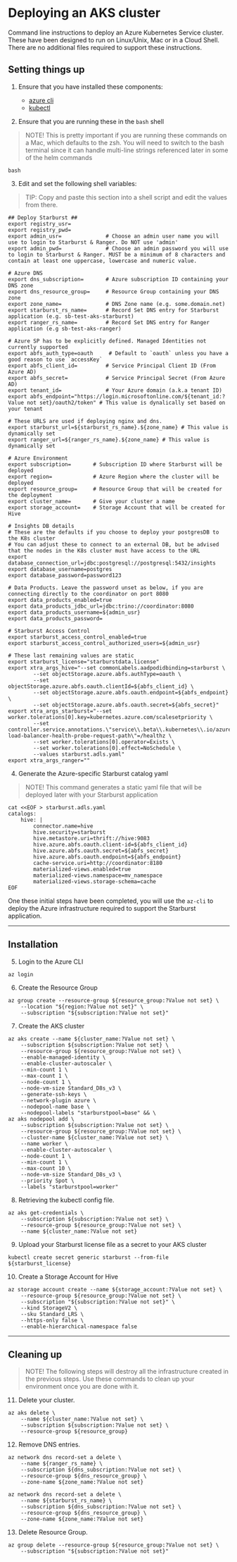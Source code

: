 # Deploying an AKS cluster
Command line instructions to deploy an Azure Kubernetes Service cluster. These have been designed to run on Linux/Unix, Mac or in a Cloud Shell. There are no additional files required to support these instructions.

## Setting things up

1. Ensure that you have installed these components:
    - [azure cli](https://docs.microsoft.com/en-us/cli/azure/install-azure-cli)
    - [kubectl](https://kubernetes.io/docs/tasks/tools/install-kubectl/)

2. Ensure that you are running these in the `bash` shell

>NOTE!
This is pretty important if you are running these commands on a Mac, which defaults to the zsh. You will need to switch to the bash terminal since it can handle multi-line strings referenced later in some of the helm commands

```shell
bash
```

3. Edit and set the following shell variables:

>TIP: Copy and paste this section into a shell script and edit the values from there.

```shell
## Deploy Starburst ##
export registry_usr=
export registry_pwd=
export admin_usr=              # Choose an admin user name you will use to login to Starburst & Ranger. Do NOT use 'admin'
export admin_pwd=              # Choose an admin password you will use to login to Starburst & Ranger. MUST be a minimum of 8 characters and contain at least one uppercase, lowercase and numeric value.

# Azure DNS
export dns_subscription=       # Azure subscription ID containing your DNS zone
export dns_resource_group=     # Resource Group containing your DNS zone
export zone_name=              # DNS Zone name (e.g. some.domain.net)
export starburst_rs_name=      # Record Set DNS entry for Starburst application (e.g. sb-test-aks-starburst)
export ranger_rs_name=         # Record Set DNS entry for Ranger application (e.g sb-test-aks-ranger)

# Azure SP has to be explicitly defined. Managed Identities not currently supported
export abfs_auth_type=oauth     # Default to `oauth` unless you have a good reason to use `accessKey`
export abfs_client_id=         # Service Principal Client ID (From Azure AD)
export abfs_secret=            # Service Principal Secret (From Azure AD)
export tenant_id=              # Your Azure domain (a.k.a tenant ID)
export abfs_endpoint="https://login.microsoftonline.com/${tenant_id:?Value not set}/oauth2/token" # This value is dynalically set based on your tenant

# These URLS are used if deploying nginx and dns.
export starburst_url=${starburst_rs_name}.${zone_name} # This value is dynamically set
export ranger_url=${ranger_rs_name}.${zone_name} # This value is dynamically set

# Azure Environment
export subscription=       # Subscription ID where Starburst will be deployed
export region=             # Azure Region where the cluster will be deployed
export resource_group=     # Resource Group that will be created for the deployment
export cluster_name=       # Give your cluster a name
export storage_account=    # Storage Account that will be created for Hive

# Insights DB details
# These are the defaults if you choose to deploy your postgresDB to the K8s cluster
# You can adjust these to connect to an external DB, but be advised that the nodes in the K8s cluster must have access to the URL
export database_connection_url=jdbc:postgresql://postgresql:5432/insights
export database_username=postgres
export database_password=password123

# Data Products. Leave the password unset as below, if you are connecting directly to the coordinator on port 8080
export data_products_enabled=true
export data_products_jdbc_url=jdbc:trino://coordinator:8080
export data_products_username=${admin_usr}
export data_products_password=

# Starburst Access Control
export starburst_access_control_enabled=true
export starburst_access_control_authorized_users=${admin_usr}

# These last remaining values are static
export starburst_license="starburstdata.license"
export xtra_args_hive="--set commonLabels.aadpodidbinding=starburst \
        --set objectStorage.azure.abfs.authType=oauth \
        --set objectStorage.azure.abfs.oauth.clientId=${abfs_client_id} \
        --set objectStorage.azure.abfs.oauth.endpoint=${abfs_endpoint} \
        --set objectStorage.azure.abfs.oauth.secret=${abfs_secret}"
export xtra_args_starburst="--set worker.tolerations[0].key=kubernetes.azure.com/scalesetpriority \
        --set controller.service.annotations.\"service\\.beta\\.kubernetes\\.io/azure-load-balancer-health-probe-request-path\"=/healthz \
        --set worker.tolerations[0].operator=Exists \
        --set worker.tolerations[0].effect=NoSchedule \
        --values starburst.adls.yaml"
export xtra_args_ranger=""
```

4. Generate the Azure-specific Starburst catalog yaml

>NOTE!
This command generates a static yaml file that will be deployed later with your Starburst application

```shell
cat <<EOF > starburst.adls.yaml
catalogs:
    hive: |
        connector.name=hive
        hive.security=starburst
        hive.metastore.uri=thrift://hive:9083
        hive.azure.abfs.oauth.client-id=${abfs_client_id}
        hive.azure.abfs.oauth.secret=${abfs_secret}
        hive.azure.abfs.oauth.endpoint=${abfs_endpoint}
        cache-service.uri=http://coordinator:8180
        materialized-views.enabled=true
        materialized-views.namespace=mv_namespace
        materialized-views.storage-schema=cache
EOF
```

One these initial steps have been completed, you will use the `az-cli` to deploy the Azure infrastructure required to support the Starburst application.

---

## Installation

5. Login to the Azure CLI
```shell
az login
```

6. Create the Resource Group
```shell
az group create --resource-group ${resource_group:?Value not set} \
    --location "${region:?Value not set}" \
    --subscription "${subscription:?Value not set}"
```

7. Create the AKS cluster
```shell
az aks create --name ${cluster_name:?Value not set} \
    --subscription ${subscription:?Value not set} \
    --resource-group ${resource_group:?Value not set} \
    --enable-managed-identity \
    --enable-cluster-autoscaler \
    --min-count 1 \
    --max-count 1 \
    --node-count 1 \
    --node-vm-size Standard_D8s_v3 \
    --generate-ssh-keys \
    --network-plugin azure \
    --nodepool-name base \
    --nodepool-labels "starburstpool=base" && \
az aks nodepool add \
    --subscription ${subscription:?Value not set} \
    --resource-group ${resource_group:?Value not set} \
    --cluster-name ${cluster_name:?Value not set} \
    --name worker \
    --enable-cluster-autoscaler \
    --node-count 1 \
    --min-count 1 \
    --max-count 10 \
    --node-vm-size Standard_D8s_v3 \
    --priority Spot \
    --labels "starburstpool=worker"
```

8. Retrieving the kubectl config file.

```shell
az aks get-credentials \
    --subscription ${subscription:?Value not set} \
    --resource-group ${resource_group:?Value not set} \
    --name ${cluster_name:?Value not set}
```

9. Upload your Starburst license file as a secret to your AKS cluster

```shell
kubectl create secret generic starburst --from-file ${starburst_license}
```

10. Create a Storage Account for Hive

```shell
az storage account create --name ${storage_account:?Value not set} \
    --resource-group ${resource_group:?Value not set} \
    --subscription "${subscription:?Value not set}" \
    --kind StorageV2 \
    --sku Standard_LRS \
    --https-only false \
    --enable-hierarchical-namespace false
```

---

## Cleaning up
>NOTE!
The following steps will destroy all the infrastructure created in the previous steps. Use these commands to clean up your environment once you are done with it.

11. Delete your cluster.
```shell
az aks delete \
    --name ${cluster_name:?Value not set} \
    --subscription ${subscription:?Value not set} \
    --resource-group ${resource_group}
```

12. Remove DNS entries.

```shell
az network dns record-set a delete \
    --name ${ranger_rs_name} \
    --subscription ${dns_subscription:?Value not set} \
    --resource-group ${dns_resource_group} \
    --zone-name ${zone_name:?Value not set}
```

```shell
az network dns record-set a delete \
    --name ${starburst_rs_name} \
    --subscription ${dns_subscription:?Value not set} \
    --resource-group ${dns_resource_group} \
    --zone-name ${zone_name:?Value not set}
```

13. Delete Resource Group.

```shell
az group delete --resource-group ${resource_group:?Value not set} \
    --subscription "${subscription:?Value not set}"
```